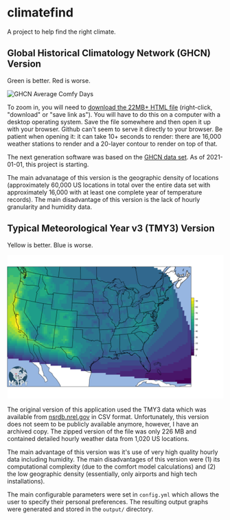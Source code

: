 # climatefind

A project to help find the right climate.

## Global Historical Climatology Network (GHCN) Version

Green is better.  Red is worse.

![GHCN Average Comfy Days](img/ghcn_average_comfy_days.png)

To zoom in, you will need to [download the 22MB+ HTML file](https://github.com/jgspratt/climatefind/blob/master/ghcn/output/average_comfy_days.html?raw=true) (right-click, "download" or "save link as").
You will have to do this on a computer with a desktop operating system.
Save the file somewhere and then open it up with your browser.
Github can't seem to serve it directly to your browser.
Be patient when opening it: it can take 10+ seconds to render: there are 16,000 weather stations to render and a 20-layer contour to render on top of that.

The next generation software was based on the [GHCN data set](https://www.ncei.noaa.gov/data/daily-summaries/archive/daily-summaries-latest.tar.gz).
As of 2021-01-01, this project is starting.

The main advanatage of this version is the geographic density of locations (approximately 60,000 US locations in total over the entire data set with approximately 16,000 with at least one complete year of temperature records).
The main disadvantage of this version is the lack of hourly granularity and humidity data.

## Typical Meteorological Year v3 (TMY3) Version

Yellow is better.  Blue is worse.

![TMY3 Days In Year Natural Neighbor Interpolation](tmy3/output/natural_neighbor_days_in_year.png)

The original version of this application used the TMY3 data which was available from [nsrdb.nrel.gov](https://nsrdb.nrel.gov/about/tmy.html) in CSV format.
Unfortunately, this version does not seem to be publicly available anymore, however, I have an archived copy.
The zipped version of the file was only 226 MB and contained detailed hourly weather data from 1,020 US locations.

The main advantage of this version was it's use of very high quality hourly data including humidity.
The main disadvantages of this version were (1) its computational complexity (due to the comfort model calculations) and (2) the low geographic density (essentially, only airports and high tech installations). 

The main configurable parameters were set in `config.yml` which allows the user to specify their personal preferences.
The resulting output graphs were generated and stored in the `output/` directory.
